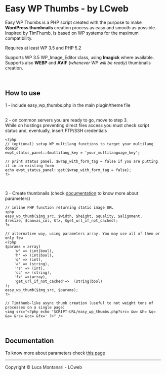 Easy WP Thumbs - by LCweb
==============

Easy WP Thumbs is a PHP script created with the purpose to make **WordPress thumbnails** creation process as easy and smooth as possible.
Inspired by TimThumb, is based on WP systems for the maximum compatibility. 

Requires at least WP 3.5 and PHP 5.2

Supports WP 3.5 WP_Image_Editor class, using **Imagick** where available.<br/>
Supports also **WEBP** and **AVIF** (_whenever WP will be ready_) thumbnails creation.

<br/>


## How to use

1 - include easy_wp_thumbs.php in the main plugin/theme file
<br/><br/> 

2 - on common servers you are ready to go, move to step 3.<br/>While on hostings preventing direct files access you must check script status and, eventually, insert FTP/SSH credentials

    <?php
    // (optional) setup WP multilang functions to target your multilang domain 
    ewpt_status_panel::$multilang_key = 'your_multilanguage_key'; 
    
    // print status panel. $wrap_with_form_tag = false if you are putting it in an existing form 
    echo ewpt_status_panel::get($wrap_with_form_tag = false); 
    ?>
<br/>


3 - Create thumbnails (check [documentation](http://www.lcweb.it/easy-wp-thumbs-php-script)  to know more about parameters)

    // inline PHP function returning static image URL
    <php
    easy_wp_thumb($img_src, $width, $height, $quality, $alignment, $resize, $canvas_col, $fx, $get_url_if_not_cached);
    ?>
    
    // alternative way, using parameters array. You may use all of them or only few
    <?php 
    $params = array(
        'w' => (int|bool),
        'h' => (int|bool),
        'q' => (int),
        'a' => (string),
        'rs' => (int),
        'cc' => (string),
        'fx' =>(array),
        'get_url_if_not_cached'=>  (string|bool)
    );
    easy_wp_thumb($img_src, $params);
    ?>
    
    // Timthumb-like async thumb creation (useful to not weight tons of processes on a single page)
    <img src="<?php echo 'SCRIPT-URL/easy_wp_thumbs.php?src= &w= &h= &q= &a= &rs= &cc= &fx=' ?>" />
    
    


<br/>

## Documentation

To know more about parameters check [this page](http://www.lcweb.it/easy-wp-thumbs-php-script) 




* * *

Copyright &copy; Luca Montanari - LCweb
